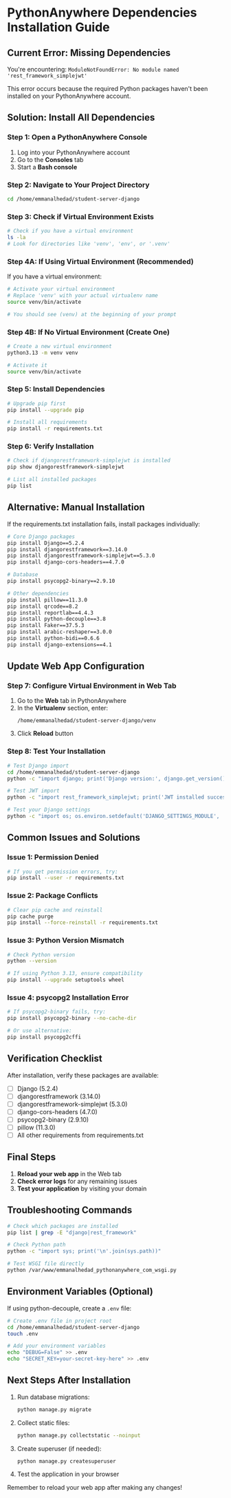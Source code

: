 # PythonAnywhere Dependencies Installation Guide

## Current Error: Missing Dependencies

You're encountering: `ModuleNotFoundError: No module named 'rest_framework_simplejwt'`

This error occurs because the required Python packages haven't been installed on your PythonAnywhere account.

## Solution: Install All Dependencies

### Step 1: Open a PythonAnywhere Console

1. Log into your PythonAnywhere account
2. Go to the **Consoles** tab
3. Start a **Bash console**

### Step 2: Navigate to Your Project Directory

```bash
cd /home/emmanalhedad/student-server-django
```

### Step 3: Check if Virtual Environment Exists

```bash
# Check if you have a virtual environment
ls -la
# Look for directories like 'venv', 'env', or '.venv'
```

### Step 4A: If Using Virtual Environment (Recommended)

If you have a virtual environment:

```bash
# Activate your virtual environment
# Replace 'venv' with your actual virtualenv name
source venv/bin/activate

# You should see (venv) at the beginning of your prompt
```

### Step 4B: If No Virtual Environment (Create One)

```bash
# Create a new virtual environment
python3.13 -m venv venv

# Activate it
source venv/bin/activate
```

### Step 5: Install Dependencies

```bash
# Upgrade pip first
pip install --upgrade pip

# Install all requirements
pip install -r requirements.txt
```

### Step 6: Verify Installation

```bash
# Check if djangorestframework-simplejwt is installed
pip show djangorestframework-simplejwt

# List all installed packages
pip list
```

## Alternative: Manual Installation

If the requirements.txt installation fails, install packages individually:

```bash
# Core Django packages
pip install Django==5.2.4
pip install djangorestframework==3.14.0
pip install djangorestframework-simplejwt==5.3.0
pip install django-cors-headers==4.7.0

# Database
pip install psycopg2-binary==2.9.10

# Other dependencies
pip install pillow==11.3.0
pip install qrcode==8.2
pip install reportlab==4.4.3
pip install python-decouple==3.8
pip install Faker==37.5.3
pip install arabic-reshaper==3.0.0
pip install python-bidi==0.6.6
pip install django-extensions==4.1
```

## Update Web App Configuration

### Step 7: Configure Virtual Environment in Web Tab

1. Go to the **Web** tab in PythonAnywhere
2. In the **Virtualenv** section, enter:
   ```
   /home/emmanalhedad/student-server-django/venv
   ```
3. Click **Reload** button

### Step 8: Test Your Installation

```bash
# Test Django import
cd /home/emmanalhedad/student-server-django
python -c "import django; print('Django version:', django.get_version())"

# Test JWT import
python -c "import rest_framework_simplejwt; print('JWT installed successfully')"

# Test your Django settings
python -c "import os; os.environ.setdefault('DJANGO_SETTINGS_MODULE', 'univ_services.settings'); import django; django.setup(); print('Django setup successful')"
```

## Common Issues and Solutions

### Issue 1: Permission Denied
```bash
# If you get permission errors, try:
pip install --user -r requirements.txt
```

### Issue 2: Package Conflicts
```bash
# Clear pip cache and reinstall
pip cache purge
pip install --force-reinstall -r requirements.txt
```

### Issue 3: Python Version Mismatch
```bash
# Check Python version
python --version

# If using Python 3.13, ensure compatibility
pip install --upgrade setuptools wheel
```

### Issue 4: psycopg2 Installation Error
```bash
# If psycopg2-binary fails, try:
pip install psycopg2-binary --no-cache-dir

# Or use alternative:
pip install psycopg2cffi
```

## Verification Checklist

After installation, verify these packages are available:

- [ ] Django (5.2.4)
- [ ] djangorestframework (3.14.0)
- [ ] djangorestframework-simplejwt (5.3.0)
- [ ] django-cors-headers (4.7.0)
- [ ] psycopg2-binary (2.9.10)
- [ ] pillow (11.3.0)
- [ ] All other requirements from requirements.txt

## Final Steps

1. **Reload your web app** in the Web tab
2. **Check error logs** for any remaining issues
3. **Test your application** by visiting your domain

## Troubleshooting Commands

```bash
# Check which packages are installed
pip list | grep -E "django|rest_framework"

# Check Python path
python -c "import sys; print('\n'.join(sys.path))"

# Test WSGI file directly
python /var/www/emmanalhedad_pythonanywhere_com_wsgi.py
```

## Environment Variables (Optional)

If using python-decouple, create a `.env` file:

```bash
# Create .env file in project root
cd /home/emmanalhedad/student-server-django
touch .env

# Add your environment variables
echo "DEBUG=False" >> .env
echo "SECRET_KEY=your-secret-key-here" >> .env
```

## Next Steps After Installation

1. Run database migrations:
   ```bash
   python manage.py migrate
   ```

2. Collect static files:
   ```bash
   python manage.py collectstatic --noinput
   ```

3. Create superuser (if needed):
   ```bash
   python manage.py createsuperuser
   ```

4. Test the application in your browser

Remember to reload your web app after making any changes!